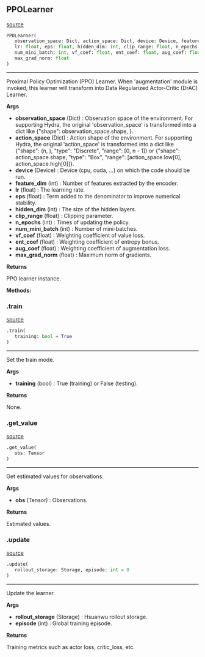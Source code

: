 #


## PPOLearner
[source](https://github.com/RLE-Foundation/Hsuanwu\blob\main\hsuanwu/xploit/learner/ppo.py\#L56)
```python 
PPOLearner(
   observation_space: Dict, action_space: Dict, device: Device, feature_dim: int,
   lr: float, eps: float, hidden_dim: int, clip_range: float, n_epochs: int,
   num_mini_batch: int, vf_coef: float, ent_coef: float, aug_coef: float,
   max_grad_norm: float
)
```


---
Proximal Policy Optimization (PPO) Learner.
When 'augmentation' module is invoked, this learner will transform into Data Regularized Actor-Critic (DrAC) Learner.


**Args**

* **observation_space** (Dict) : Observation space of the environment.
    For supporting Hydra, the original 'observation_space' is transformed into a dict like {"shape": observation_space.shape, }.
* **action_space** (Dict) : Action shape of the environment.
    For supporting Hydra, the original 'action_space' is transformed into a dict like
    {"shape": (n, ), "type": "Discrete", "range": [0, n - 1]} or
    {"shape": action_space.shape, "type": "Box", "range": [action_space.low[0], action_space.high[0]]}.
* **device** (Device) : Device (cpu, cuda, ...) on which the code should be run.
* **feature_dim** (int) : Number of features extracted by the encoder.
* **lr** (float) : The learning rate.
* **eps** (float) : Term added to the denominator to improve numerical stability.
* **hidden_dim** (int) : The size of the hidden layers.
* **clip_range** (float) : Clipping parameter.
* **n_epochs** (int) : Times of updating the policy.
* **num_mini_batch** (int) : Number of mini-batches.
* **vf_coef** (float) : Weighting coefficient of value loss.
* **ent_coef** (float) : Weighting coefficient of entropy bonus.
* **aug_coef** (float) : Weighting coefficient of augmentation loss.
* **max_grad_norm** (float) : Maximum norm of gradients.



**Returns**

PPO learner instance.


**Methods:**


### .train
[source](https://github.com/RLE-Foundation/Hsuanwu\blob\main\hsuanwu/xploit/learner/ppo.py\#L126)
```python
.train(
   training: bool = True
)
```

---
Set the train mode.


**Args**

* **training** (bool) : True (training) or False (testing).


**Returns**

None.

### .get_value
[source](https://github.com/RLE-Foundation/Hsuanwu\blob\main\hsuanwu/xploit/learner/ppo.py\#L140)
```python
.get_value(
   obs: Tensor
)
```

---
Get estimated values for observations.


**Args**

* **obs** (Tensor) : Observations.


**Returns**

Estimated values.

### .update
[source](https://github.com/RLE-Foundation/Hsuanwu\blob\main\hsuanwu/xploit/learner/ppo.py\#L152)
```python
.update(
   rollout_storage: Storage, episode: int = 0
)
```

---
Update the learner.


**Args**

* **rollout_storage** (Storage) : Hsuanwu rollout storage.
* **episode** (int) : Global training episode.


**Returns**

Training metrics such as actor loss, critic_loss, etc.
